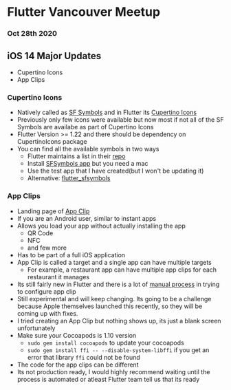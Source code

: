 # Flutter Vancouver Meetup
### Oct 28th 2020

## iOS 14 Major Updates

- Cupertino Icons
- App Clips

### Cupertino Icons

- Natively called as [SF Symbols](https://developer.apple.com/design/human-interface-guidelines/sf-symbols/overview/) and in Flutter its [Cupertino Icons](https://pub.dev/packages/cupertino_icons)
- Previously only few icons were available but now most if not all of the SF Symbols are availabe as part of Cupertino Icons
- Flutter Version >= 1.22 and there should be dependency on CupertinoIcons package
- You can find all the available symbols in two ways
  - Flutter maintains a list in their [repo](https://flutter.github.io/cupertino_icons/)
  - Install [SFSymbols app](https://developer.apple.com/sf-symbols/) but you need a mac
  - Use the test app that I have created(but I won't be updating it)
  - Alternative: [flutter_sfsymbols](https://pub.dev/packages/flutter_sfsymbols)

### App Clips

- Landing page of [App Clip](https://developer.apple.com/app-clips/)
- If you are an Android user, similar to instant apps
- Allows you load your app without actually installing the app
  - QR Code
  - NFC 
  - and few more
- Has to be part of a full iOS application
- App Clip is called a target and a single app can have multiple targets
  - For example, a restaurant app can have multiple app clips for each restaurant it manages
- Its still fairly new in Flutter and there is a lot of [manual process](https://flutter.dev/docs/development/platform-integration/ios-app-clip) in trying to configure app clip
- Still experimental and will keep changing. Its going to be a challenge because Apple themselves launched this recently, so they will be coming up with fixes.
- I tried creating an App Clip but nothing shows up, its just a blank screen unfortunately
- Make sure your Cocoapods is 1.10 version
  - ```sudo gem install cocoapods``` to update your cocoapods
  - ```sudo gem install ffi -- --disable-system-libffi``` if you get an error that library ```ffi``` could not be found
- The code for the app clips can be different
- Its not production ready, I would highly recommend waiting until the process is automated or atleast Flutter team tell us that its ready
